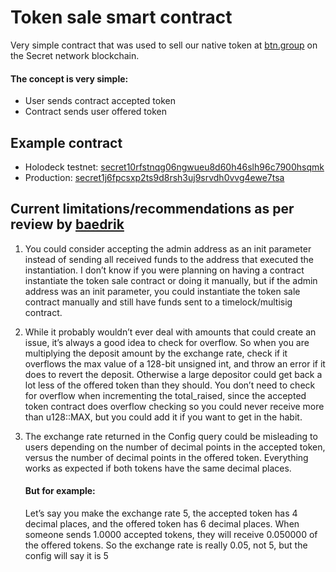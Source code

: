 # Token sale smart contract
Very simple contract that was used to sell our native token at [btn.group](https://btn.group/secret_network/buttcoin) on the Secret network blockchain.

#### The concept is very simple:
* User sends contract accepted token
* Contract sends user offered token

## Example contract
* Holodeck testnet: [secret10rfstnqg06ngwueu8d60h46slh96c7900hsqmk](https://secretnodes.com/secret/chains/holodeck-2/contracts/secret10rfstnqg06ngwueu8d60h46slh96c7900hsqmk)
* Production: [secret1j6fpcsxp2ts9d8rsh3uj9srvdh0vvg4ewe7tsa](https://secretnodes.com/secret/chains/secret-2/contracts/secret1j6fpcsxp2ts9d8rsh3uj9srvdh0vvg4ewe7tsa)

## Current limitations/recommendations as per review by [baedrik](https://github.com/baedrik)
1. You could consider accepting the admin address as an init parameter instead of sending all received funds to the address that executed the instantiation.  I don’t know if you were planning on having a contract instantiate the token sale contract or doing it manually, but if the admin address was an init parameter, you could instantiate the token sale contract manually and still have funds sent to a timelock/multisig contract.
2. While it probably wouldn’t ever deal with amounts that could create an issue, it’s always a good idea to check for overflow.  So when you are multiplying the deposit amount by the exchange rate, check if it overflows the max value of a 128-bit unsigned int, and throw an error if it does to revert the deposit.  Otherwise a large depositor could get back a lot less of the offered token than they should.  You don’t need to check for overflow when incrementing the total_raised, since the accepted token contract does overflow checking so you could never receive more than u128::MAX, but you could add it if you want to get in the habit.
3. The exchange rate returned in the Config query could be misleading to users depending on the number of decimal points in the accepted token, versus the number of decimal points in the offered token. Everything works as expected if both tokens have the same decimal places.

    #### But for example:
    Let’s say you make the exchange rate 5, the accepted token has 4 decimal places, and the offered token has 6 decimal places. When someone sends 1.0000 accepted tokens, they will receive 0.050000 of the offered tokens.  So the exchange rate is really 0.05, not 5, but the config will say it is 5
